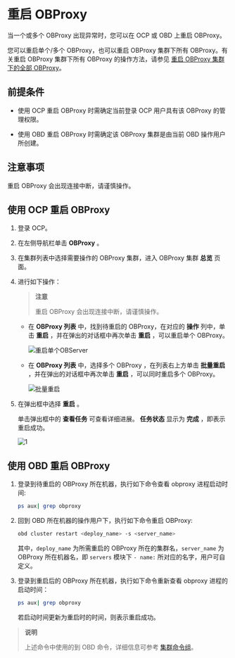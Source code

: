 # 重启 OBProxy

当一个或多个 OBProxy 出现异常时，您可以在 OCP 或 OBD 上重启 OBProxy。

您可以重启单个/多个 OBProxy，也可以重启 OBProxy 集群下所有 OBProxy。有关重启 OBProxy 集群下所有 OBProxy 的操作方法，请参见 [重启 OBProxy 集群下的全部 OBProxy](../2.manage-the-obproxy-cluster/5.restart-all-OBProxy-under-the-OBProxy-cluster.md)。

## 前提条件

* 使用 OCP 重启 OBProxy 时需确定当前登录 OCP 用户具有该 OBProxy 的管理权限。

* 使用 OBD 重启 OBProxy 时需确定该 OBProxy 集群是由当前 OBD 操作用户所创建。

## 注意事项

重启 OBProxy 会出现连接中断，请谨慎操作。

## 使用 OCP 重启 OBProxy

1. 登录 OCP。

2. 在左侧导航栏单击 **OBProxy** 。

3. 在集群列表中选择需要操作的 OBProxy 集群，进入 OBProxy 集群 **总览** 页面。

4. 进行如下操作：

   > **注意**
   >
   > 重启 OBProxy 会出现连接中断，请谨慎操作。

   * 在 **OBProxy 列表** 中，找到待重启的 OBProxy，在对应的 **操作** 列中，单击 **重启** ，并在弹出的对话框中再次单击 **重启** ，可以重启单个 OBProxy。

      ![重启单个OBServer](http://icms-x-dita.oss-cn-zhangjiakou.aliyuncs.com/xdita-output/zh-CN/task15904357/images/p204438.png?Expires=7258125493&OSSAccessKeyId=LTAIJfoPL6wmrirR&Signature=bvgZckBtF8LbJj%2BBJPu2gHl1LQ0%3D)

   * 在 **OBProxy 列表** 中，选择多个 OBProxy ，在列表右上方单击 **批量重启** ，并在弹出的对话框中再次单击 **重启** ，可以同时重启多个 OBProxy。

      ![批量重启](http://icms-x-dita.oss-cn-zhangjiakou.aliyuncs.com/xdita-output/zh-CN/task15904357/images/p204457.png?Expires=7258125493&OSSAccessKeyId=LTAIJfoPL6wmrirR&Signature=u9pp%2BNeJ6PyfU%2FWq3G%2Fzfh6dUzA%3D)

5. 在弹出框中选择 **重启** 。

   单击弹出框中的 **查看任务** 可查看详细进展。 **任务状态** 显示为 **完成** ，即表示重启成功。

   ![1](http://icms-x-dita.oss-cn-zhangjiakou.aliyuncs.com/xdita-output/zh-CN/task15904357/images/p352535.png?Expires=7258125493&OSSAccessKeyId=LTAIJfoPL6wmrirR&Signature=ivBKG%2BmNIJVSj5xDmEiAiizzKnQ%3D)

## 使用 OBD 重启 OBProxy

1. 登录到待重启的 OBProxy 所在机器，执行如下命令查看 obproxy 进程启动时间:

   ```bash
   ps aux| grep obproxy
   ```

2. 回到 OBD 所在机器的操作用户下，执行如下命令重启 OBProxy:

   ```bash
   obd cluster restart <deploy_name> -s <server_name>
   ```

   其中，`deploy_name` 为所需重启的 OBProxy 所在的集群名，`server_name` 为 OBProxy 所在机器名，即 `servers` 模块下 `- name:` 所对应的名字，用户可自定义。

3. 登录到重启后的 OBProxy 所在机器，执行如下命令重新查看 obproxy 进程的启动时间：

   ```bash
   ps aux| grep obproxy
   ```

   若启动时间更新为重启时的时间，则表示重启成功。

> **说明**
>
> 上述命令中使用的到 OBD 命令，详细信息可参考 [集群命令组](https://open.oceanbase.com/docs/obd-cn/V1.3.3/10000000000182177)。
